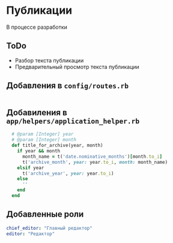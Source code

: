 Публикации
==========

В процессе разработки

ToDo
----

 * Разбор текста публикации
 * Предварительный просмотр текста публикации

Добавления в `config/routes.rb`
-------------------------------

```ruby
```

Добавиления в `app/helpers/application_helper.rb`
-------------------------------------------------

```ruby
  # @param [Integer] year
  # @param [Integer] month
  def title_for_archive(year, month)
    if year && month
      month_name = t('date.nominative_months')[month.to_i]
      t('archive_month', year: year.to_i, month: month_name)
    elsif year
      t('archive_year', year: year.to_i)
    else
      ''
    end
  end
```


Добавленные роли
----------------

```yaml
chief_editor: "Главный редактор"
editor: "Редактор"
```
